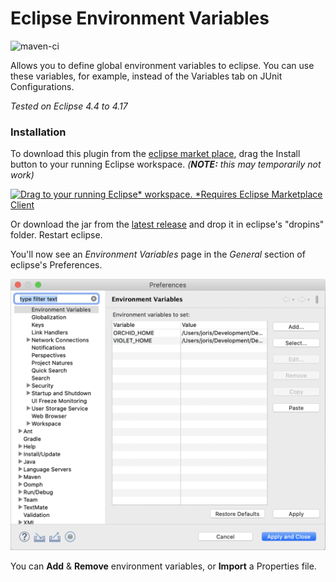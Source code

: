 # Eclipse Environment Variables

![maven-ci](https://github.com/JorisAerts/Eclipse-Environment-Variables/workflows/maven-ci/badge.svg) 

Allows you to define global environment variables to eclipse. You can use these variables, for example, instead of the Variables tab on JUnit Configurations.

_Tested on Eclipse 4.4 to 4.17_


### Installation
To download this plugin from the [eclipse market place](https://marketplace.eclipse.org/content/environment-variables-preference-page/external_link), drag the Install button to your running Eclipse workspace. _(**NOTE:** this may temporarily not work)_

[![Drag to your running Eclipse* workspace. *Requires Eclipse Marketplace Client](https://marketplace.eclipse.org/sites/all/themes/solstice/public/images/marketplace/btn-install.svg)](http://marketplace.eclipse.org/marketplace-client-intro?mpc_install=4492195 "Drag to your running Eclipse* workspace. *Requires Eclipse Marketplace Client")

Or download the jar from the [latest release](https://github.com/JorisAerts/Eclipse-Environment-Variables/releases/latest) and drop it in eclipse's "dropins" folder. Restart eclipse.

You'll now see an _Environment Variables_ page in the _General_ section of eclipse's Preferences.

![alt text](https://raw.githubusercontent.com/JorisAerts/Eclipse-Environment-Variables/gh-pages/images/PreferencePage-v0.1.0.png "Preference Page")

You can **Add** & **Remove** environment variables, or **Import** a Properties file.
